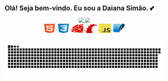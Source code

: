 ## Olá! Seja bem-vindo. Eu sou a Daiana Simão. 💕
<div align="center">
  <a href="https://github.com/DaianaSimao">
  <img height="140em" src="https://github-readme-stats.vercel.app/api?username=DianaSimao&show_icons=true&theme=dark&include_all_commits=true&count_private=true"/>
  <img height="140em" src="https://github-readme-stats.vercel.app/api/top-langs/?username=DianaSimao&layout=compact&langs_count=7&theme=dark"/>
  <style="display: inline_block"><br>
  <img align="center" alt="Rafa-HTML" height="30" width="40" src="https://raw.githubusercontent.com/devicons/devicon/master/icons/html5/html5-original.svg">
  <img align="center" alt="Rafa-CSS" height="30" width="40" src="https://raw.githubusercontent.com/devicons/devicon/master/icons/css3/css3-original.svg">
  <img align="center" alt="Rafa-CSS" height="30" width="40" src="https://github.com/devicons/devicon/blob/master/icons/ruby/ruby-plain.svg">
  <img align="center" alt="Rafa-CSS" height="30" width="40" src="https://github.com/devicons/devicon/blob/master/icons/rails/rails-plain.svg">
  <img align="center" alt="Rafa-CSS" height="30" width="40" src="https://github.com/devicons/devicon/blob/master/icons/javascript/javascript-original.svg">
  <img align="center" alt="Rafa-CSS" height="30" width="40" src="https://github.com/devicons/devicon/blob/master/icons/sqlite/sqlite-original.svg">
</div>
  
  ##
  ![Snake animation](https://github.com/DaianaSimao/DaianaSimao/blob/output/github-contribution-grid-snake.svg)
  
